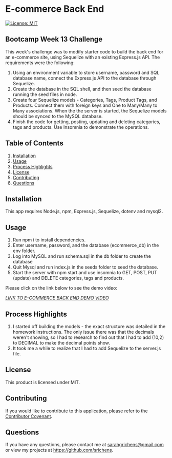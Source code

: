 # E-commerce Back End

[![License: MIT](https://img.shields.io/badge/License-MIT-purple.svg)](https://opensource.org/licenses/MIT)

## Bootcamp Week 13 Challenge
This week's challenge was to modify starter code to build the back end for an e-commerce site, using Sequelize with an existing Express.js API. The requirements were the following:

1. Using an environment variable to store username, password and SQL database name, connect the Express.js API to the database through Sequelize. 
2. Create the database in the SQL shell, and then seed the database running the seed files in node. 
3. Create four Sequelize models - Categories, Tags, Product Tags, and Products. Connect them with foreign keys and One to Many/Many to Many associations. When the the server is started, the Sequelize models should be synced to the MySQL database.
4. Finish the code for getting, posting, updating and deleting categories, tags and products. Use Insomnia to demonstrate the operations.

## Table of Contents
1. [Installation](#installation)
2. [Usage](#usage)
3. [Process Highlights](#process-highlights)
4. [License](#license)
5. [Contributing](#contributing)
6. [Questions](#questions)

## Installation
This app requires Node.js, npm, Express.js, Sequelize, dotenv and mysql2.

## Usage
1. Run npm i to install dependencies.
2. Enter username, password, and the database (ecommerce_db) in the env folder.
3. Log into MySQL and run schema.sql in the db folder to create the database
4. Quit Mysql and run index.js in the seeds folder to seed the database.
5. Start the server with npm start and use insomnia to GET, POST, PUT (update) and DELETE categories, tags and products.

Please click on the link below to see the demo video:

[*LINK TO E-COMMERCE BACK END DEMO VIDEO*](https://watch.screencastify.com/v/ty2Qe8wc1DqCbvbVJQg5)

## Process Highlights

1. I started off building the models - the exact structure was detailed in the homework instructions. The only issue there was that the decimals weren't showing, so I had to research to find out that I had to add (10,2) to DECIMAL to make the decimal points show. 
2. It took me a while to realize that I had to add Sequelize to the server.js file.

## License
This product is licensed under MIT.

## Contributing
If you would like to contribute to this application, please refer to the [Contributor Covenant](https://www.contributor-covenant.org/).

## Questions
If you have any questions, please contact me at sarahgrichens@gmail.com or view my projects at https://github.com/srichens.